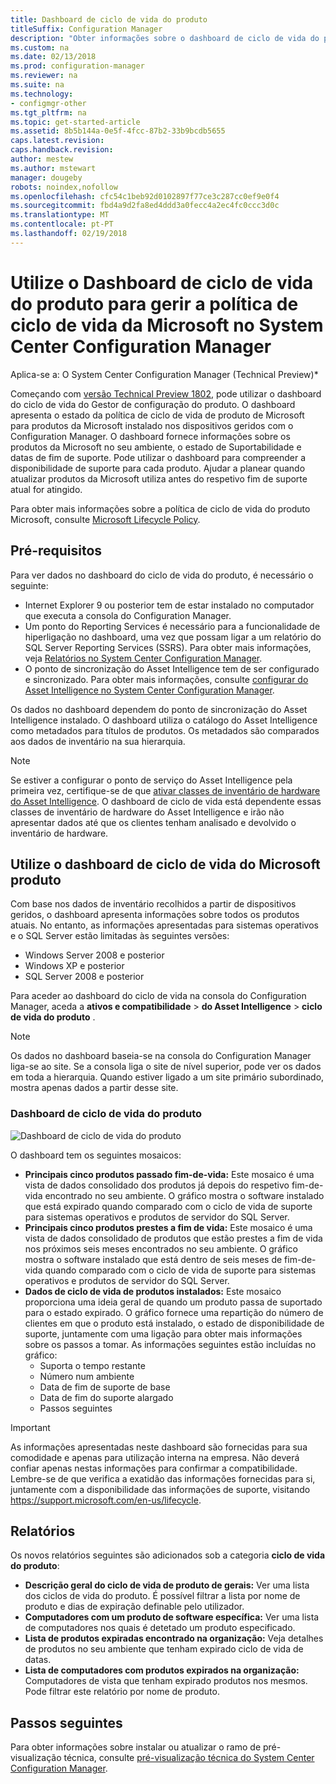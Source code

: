 ```yaml
---
title: Dashboard de ciclo de vida do produto
titleSuffix: Configuration Manager
description: "Obter informações sobre o dashboard de ciclo de vida do produto no System Center Configuration Manager."
ms.custom: na
ms.date: 02/13/2018
ms.prod: configuration-manager
ms.reviewer: na
ms.suite: na
ms.technology:
- configmgr-other
ms.tgt_pltfrm: na
ms.topic: get-started-article
ms.assetid: 8b5b144a-0e5f-4fcc-87b2-33b9bcdb5655
caps.latest.revision: 
caps.handback.revision: 
author: mestew
ms.author: mstewart
manager: dougeby
robots: noindex,nofollow
ms.openlocfilehash: cfc54c1beb92d0102897f77ce3c287cc0ef9e0f4
ms.sourcegitcommit: fbd4a9d2fa8ed4ddd3a0fecc4a2ec4fc0ccc3d0c
ms.translationtype: MT
ms.contentlocale: pt-PT
ms.lasthandoff: 02/19/2018
---
```

# <a name="use-the-product-lifecycle-dashboard-to-manage-microsoft-lifecycle-policy-in-system-center-configuration-manager"></a>Utilize o Dashboard de ciclo de vida do produto para gerir a política de ciclo de vida da Microsoft no System Center Configuration Manager

Aplica-se a: O System Center Configuration Manager (Technical Preview)*

Começando com [versão Technical Preview 1802](/sccm/core/get-started/capabilities-in-technical-preview-1802), pode utilizar o dashboard do ciclo de vida do Gestor de configuração do produto. O dashboard apresenta o estado da política de ciclo de vida de produto de Microsoft para produtos da Microsoft instalado nos dispositivos geridos com o Configuration Manager. O dashboard fornece informações sobre os produtos da Microsoft no seu ambiente, o estado de Suportabilidade e datas de fim de suporte. Pode utilizar o dashboard para compreender a disponibilidade de suporte para cada produto. Ajudar a planear quando atualizar produtos da Microsoft utiliza antes do respetivo fim de suporte atual for atingido.  

Para obter mais informações sobre a política de ciclo de vida do produto Microsoft, consulte [Microsoft Lifecycle Policy](https://support.microsoft.com/en-us/lifecycle).

## <a name="prerequisites"></a>Pré-requisitos 

 Para ver dados no dashboard do ciclo de vida do produto, é necessário o seguinte: 
- Internet Explorer 9 ou posterior tem de estar instalado no computador que executa a consola do Configuration Manager. 
- Um ponto do Reporting Services é necessário para a funcionalidade de hiperligação no dashboard, uma vez que possam ligar a um relatório do SQL Server Reporting Services (SSRS). Para obter mais informações, veja [Relatórios no System Center Configuration Manager](/sccm/core/servers/manage/reporting). 
- O ponto de sincronização do Asset Intelligence tem de ser configurado e sincronizado. Para obter mais informações, consulte [configurar do Asset Intelligence no System Center Configuration Manager](/sccm/core/clients/manage/asset-intelligence/configuring-asset-intelligence).

Os dados no dashboard dependem do ponto de sincronização do Asset Intelligence instalado. O dashboard utiliza o catálogo do Asset Intelligence como metadados para títulos de produtos. Os metadados são comparados aos dados de inventário na sua hierarquia. 

>[!NOTE]
>Se estiver a configurar o ponto de serviço do Asset Intelligence pela primeira vez, certifique-se de que [ativar classes de inventário de hardware do Asset Intelligence](/sccm/core/clients/manage/asset-intelligence/configuring-asset-intelligence#BKMK_EnableAssetIntelligence). O dashboard de ciclo de vida está dependente essas classes de inventário de hardware do Asset Intelligence e irão não apresentar dados até que os clientes tenham analisado e devolvido o inventário de hardware.  

## <a name="use-the-microsoft-product-lifecycle-dashboard"></a>Utilize o dashboard de ciclo de vida do Microsoft produto

Com base nos dados de inventário recolhidos a partir de dispositivos geridos, o dashboard apresenta informações sobre todos os produtos atuais. No entanto, as informações apresentadas para sistemas operativos e o SQL Server estão limitadas às seguintes versões:

- Windows Server 2008 e posterior
- Windows XP e posterior
- SQL Server 2008 e posterior

Para aceder ao dashboard do ciclo de vida na consola do Configuration Manager, aceda a **ativos e compatibilidade** > **do Asset Intelligence** > **ciclo de vida do produto** .

>[!NOTE]
>Os dados no dashboard baseia-se na consola do Configuration Manager liga-se ao site. Se a consola liga o site de nível superior, pode ver os dados em toda a hierarquia. Quando estiver ligado a um site primário subordinado, mostra apenas dados a partir desse site.

### <a name="product-lifecycle-dashboard"></a>Dashboard de ciclo de vida do produto

![Dashboard de ciclo de vida do produto](/sccm/core/clients/manage/asset-intelligence/media/product-lifecycle-dashboard.png)

O dashboard tem os seguintes mosaicos: 
- **Principais cinco produtos passado fim-de-vida:** Este mosaico é uma vista de dados consolidado dos produtos já depois do respetivo fim-de-vida encontrado no seu ambiente. O gráfico mostra o software instalado que está expirado quando comparado com o ciclo de vida de suporte para sistemas operativos e produtos de servidor do SQL Server.  
- **Principais cinco produtos prestes a fim de vida:** Este mosaico é uma vista de dados consolidado de produtos que estão prestes a fim de vida nos próximos seis meses encontrados no seu ambiente. O gráfico mostra o software instalado que está dentro de seis meses de fim-de-vida quando comparado com o ciclo de vida de suporte para sistemas operativos e produtos de servidor do SQL Server.
- **Dados de ciclo de vida de produtos instalados:** Este mosaico proporciona uma ideia geral de quando um produto passa de suportado para o estado expirado. O gráfico fornece uma repartição do número de clientes em que o produto está instalado, o estado de disponibilidade de suporte, juntamente com uma ligação para obter mais informações sobre os passos a tomar. As informações seguintes estão incluídas no gráfico:     
    - Suporta o tempo restante
    - Número num ambiente 
    - Data de fim de suporte de base
    - Data de fim do suporte alargado
    - Passos seguintes 

>[!IMPORTANT]
>As informações apresentadas neste dashboard são fornecidas para sua comodidade e apenas para utilização interna na empresa. Não deverá confiar apenas nestas informações para confirmar a compatibilidade. Lembre-se de que verifica a exatidão das informações fornecidas para si, juntamente com a disponibilidade das informações de suporte, visitando https://support.microsoft.com/en-us/lifecycle.

## <a name="reporting"></a>Relatórios
Os novos relatórios seguintes são adicionados sob a categoria **ciclo de vida do produto**:
- **Descrição geral do ciclo de vida de produto de gerais:** Ver uma lista dos ciclos de vida do produto. É possível filtrar a lista por nome de produto e dias de expiração definable pelo utilizador. 
- **Computadores com um produto de software específica:** Ver uma lista de computadores nos quais é detetado um produto especificado.
- **Lista de produtos expiradas encontrado na organização:** Veja detalhes de produtos no seu ambiente que tenham expirado ciclo de vida de datas. 
- **Lista de computadores com produtos expirados na organização:** Computadores de vista que tenham expirado produtos nos mesmos. Pode filtrar este relatório por nome de produto.

## <a name="next-steps"></a>Passos seguintes
Para obter informações sobre instalar ou atualizar o ramo de pré-visualização técnica, consulte [pré-visualização técnica do System Center Configuration Manager](/sccm/core/get-started/technical-preview).  

